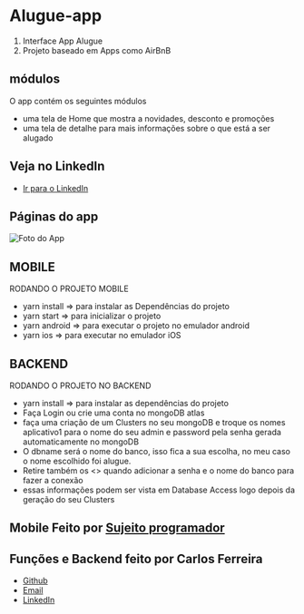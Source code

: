 # Alugue-app
1. Interface App Alugue
2. Projeto baseado em Apps como AirBnB

## módulos

O app contém os seguintes módulos

* uma tela de Home que mostra a novidades, desconto e promoções
* uma tela de detalhe para mais informações sobre o que está a ser alugado

## Veja no LinkedIn
* [Ir para o LinkedIn](https://www.linkedin.com/posts/carlos-ferreira-4b2ba219a_backend-do-projeto-alugue-usando-mongodb-activity-6749161160559353856-EFuP)

## Páginas do app
![Foto do App](https://firebasestorage.googleapis.com/v0/b/portfolio-web-7fbff.appspot.com/o/github_projects%2Falugue-app%2Falugue.png?alt=media&token=50fdd910-587f-4ad1-98cc-c76f9ad3a945)

## MOBILE
RODANDO O PROJETO MOBILE
* yarn install => para instalar as Dependências do projeto
* yarn start => para inicializar o projeto
* yarn android => para executar o projeto no emulador android
* yarn ios => para executar no emulador iOS

## BACKEND
RODANDO O PROJETO NO BACKEND
* yarn install => para instalar as dependências do projeto
* Faça Login ou crie uma conta no mongoDB atlas
* faça uma criação de um Clusters no seu mongoDB e troque os nomes aplicativo1 para o nome do seu admin e password pela senha gerada automaticamente no mongoDB
* O dbname será o nome do banco, isso fica a sua escolha, no meu caso o nome escolhido foi alugue.
* Retire também os <> quando adicionar a senha e o nome do banco para fazer a conexão
* essas informações podem ser vista em Database Access logo depois da geração do seu Clusters

## Mobile Feito por [Sujeito programador](https://github.com/sujeitoprogramador/alugue-app)

## Funções e Backend feito por Carlos Ferreira
* [Github](https://www.github.com/CarlosSTS)
* [Email](mailto://carlossts826@gmail.com)
* [LinkedIn](https://www.linkedin.com/in/carlos-ferreira-4b2ba219a/)
